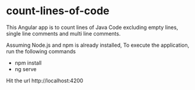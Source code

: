 # count-lines-of-code

This Angular app is to count lines of Java Code excluding empty lines, single line comments and multi line comments.

Assuming Node.js and npm is already installed,
To execute the application, run the following commands
- npm install
- ng serve

Hit the url http://localhost:4200
